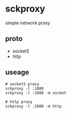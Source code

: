 # sckproxy

simple network proxy

## proto

- socket5
- http


## useage

```
# socket5 proxy
sckproxy -l :1080
sckproxy -l :1080 -m socket

# http proxy
sckproxy -l :1080 -m http
```